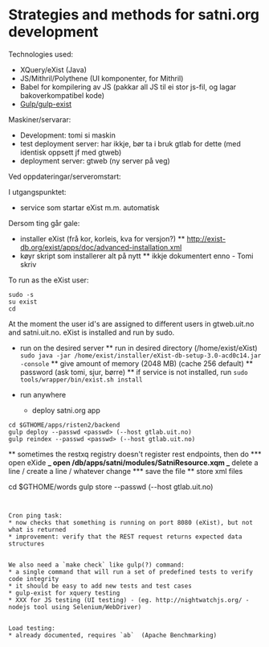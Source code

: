 # Strategies and methods for satni.org development

Technologies used:

- XQuery/eXist (Java)
- JS/Mithril/Polythene (UI komponenter, for Mithril)
- Babel for kompilering av JS (pakkar all JS til ei stor js-fil, og lagar bakoverkompatibel kode)
- [Gulp/gulp-exist](https://github.com/olvidalo/gulp-exist)

Maskiner/servarar:

- Development: tomi si maskin
- test deployment server: har ikkje, bør ta i bruk gtlab for dette (med identisk oppsett jf med gtweb)
- deployment server: gtweb (ny server på veg)

Ved oppdateringar/serveromstart:

I utgangspunktet:

- service som startar eXist m.m. automatisk

Dersom ting går gale:

- installer eXist (frå kor, korleis, kva for versjon?)
  \*\* http://exist-db.org/exist/apps/doc/advanced-installation.xml
- køyr skript som installerer alt på nytt
  \*\* ikkje dokumentert enno - Tomi skriv

To run as the eXist user:

```
sudo -s
su exist
cd
```

At the moment the user id's are assigned to different users in gtweb.uit.no and satni.uit.no. eXist is installed and run by sudo.

- run on the desired server
  ** run in desired directory (/home/exist/eXist)
  `sudo java -jar /home/exist/installer/eXist-db-setup-3.0-acd0c14.jar -console`
  ** give amount of memory (2048 MB) (cache 256 default)
  ** password (ask tomi, sjur, børre)
  ** if service is not installed, run
  `sudo tools/wrapper/bin/exist.sh install`

- run anywhere
  - deploy satni.org app

```
cd $GTHOME/apps/risten2/backend
gulp deploy --passwd <passwd> (--host gtlab.uit.no)
gulp reindex --passwd <passwd> (--host gtlab.uit.no)
```

** sometimes the restxq registry doesn't register rest endpoints, then do \*** open eXide
**_ open /db/apps/satni/modules/SatniResource.xqm
_** delete a line / create a line / whatever change
**\* save the file
** store xml files

cd $GTHOME/words
gulp store --passwd <passwd> (--host gtlab.uit.no)

```


Cron ping task:
* now checks that something is running on port 8080 (eXist), but not what is returned
* improvement: verify that the REST request returns expected data structures


We also need a `make check` like gulp(?) command:
* a single command that will run a set of predefined tests to verify code integrity
* it should be easy to add new tests and test cases
* gulp-exist for xquery testing
* XXX for JS testing (UI testing) - (eg. http://nightwatchjs.org/ - nodejs tool using Selenium/WebDriver)


Load testing:
* already documented, requires `ab`  (Apache Benchmarking)
```
